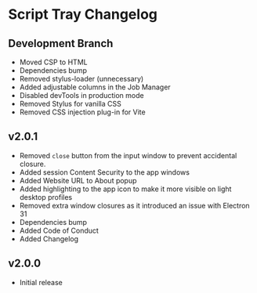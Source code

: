 # Script Tray Changelog

## Development Branch
  - Moved CSP to HTML
  - Dependencies bump
  - Removed stylus-loader (unnecessary)
  - Added adjustable columns in the Job Manager
  - Disabled devTools in production mode
  - Removed Stylus for vanilla CSS
  - Removed CSS injection plug-in for Vite

## v2.0.1
  - Removed `close` button from the input window to prevent accidental closure.
  - Added session Content Security to the app windows
  - Added Website URL to About popup
  - Added highlighting to the app icon to make it more visible on light desktop profiles
  - Removed extra window closures as it introduced an issue with Electron 31
  - Dependencies bump
  - Added Code of Conduct
  - Added Changelog

## v2.0.0
  - Initial release
